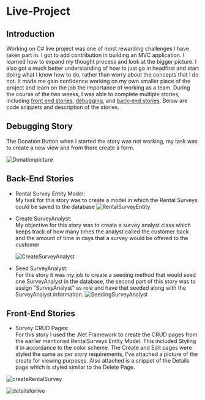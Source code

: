 

# Live-Project

## Introduction 
Working on C# live project was one of most rewarding challenges I have taken part in. I got to add contribution in building an MVC application. I learned how to expand my thought process and look at the bigger picture. I also got a much better understanding of how to just go in headfirst and start doing what I know how to do, rather than worry about the concepts that I do not. It made me gain confidence working on my own smaller piece of the project and learn on the job the importance of working as a team. During the course of the two weeks, I was able to complete multiple stories, including [front end stories](#front-end-stories), [debugging](#debugging-story), and [back-end stories](#back-end-stories). 
Below are code snippets and description of the stories.

## Debugging Story
The Donation Button when I started the story was not working, my task was to create a new view and from there create a form. 

![Donationpicture](https://user-images.githubusercontent.com/73006452/117030745-8bdd4100-acc5-11eb-969e-b8287dd4f502.png)

## Back-End Stories
* Rental Survey Entity Model:<br>
My task for this story was to create a model in which the Rental Surveys could be saved to the database
![RentalSurveyEntity](https://user-images.githubusercontent.com/73006452/117033906-70276a00-acc8-11eb-99de-9559c4ea3c46.png)

* Create SurveyAnalyst:<br>
My objective for this story was to create a survey analyst class which keeps track of how many times the analyst called the customer back and the amount of time in days that a survey would be offered to the customer

  ![CreateSurveyAnalyst](https://user-images.githubusercontent.com/73006452/117035194-a5808780-acc9-11eb-89a7-6d5b881aa8f7.png)

* Seed SurveyAnalyst:<br>
For this story it was my job to create a seeding method that would seed one SurveyAnalyst in the database, the second part of this story was to assign "SurveyAnalyst" as role and have that seeded along with the SurveyAnalyst information.
![SeedingSurveyAnalyst](https://user-images.githubusercontent.com/73006452/117035239-b29d7680-acc9-11eb-86f2-cbb5cf3bfbcc.png)

## Front-End Stories

* Survey CRUD Pages:<br>
For this story I used the .Net Framework to create the CRUD pages from the earlier mentioned RentalSurveys Entity Model. This included Styling it in accordance to the color scheme. The Create and Edit pages were styled the same as per story requirements, I've attached a picture of the create for viewing purposes. Also attached is a snippet of the Details page which is styled similar to the Delete Page.
 
 
 ![createRentalSurvey](https://user-images.githubusercontent.com/73006452/117038270-0c537000-accd-11eb-8d0f-310dc564b686.png)
 
 ![detailsforlive](https://user-images.githubusercontent.com/73006452/117038677-8a177b80-accd-11eb-8c93-bdf7f2b85f5d.png)
 
 


